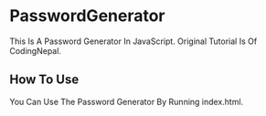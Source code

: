 # PasswordGenerator
This Is A Password Generator In JavaScript. Original Tutorial Is Of CodingNepal.

## How To Use
You Can Use The Password Generator By Running index.html.
